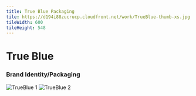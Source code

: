 ```yaml
---
title: True Blue Packaging
tile: https://d194i88zucrucp.cloudfront.net/work/TrueBlue-thumb-xs.jpg
tileWidth: 600
tileHeight: 548
---
```


# True Blue
### Brand Identity/Packaging
![TrueBlue 1](https://d194i88zucrucp.cloudfront.net/work/TrueBlue-lg.jpg)
![TrueBlue 2](https://d194i88zucrucp.cloudfront.net/work/TrueBlueJam1-lg.jpg)
